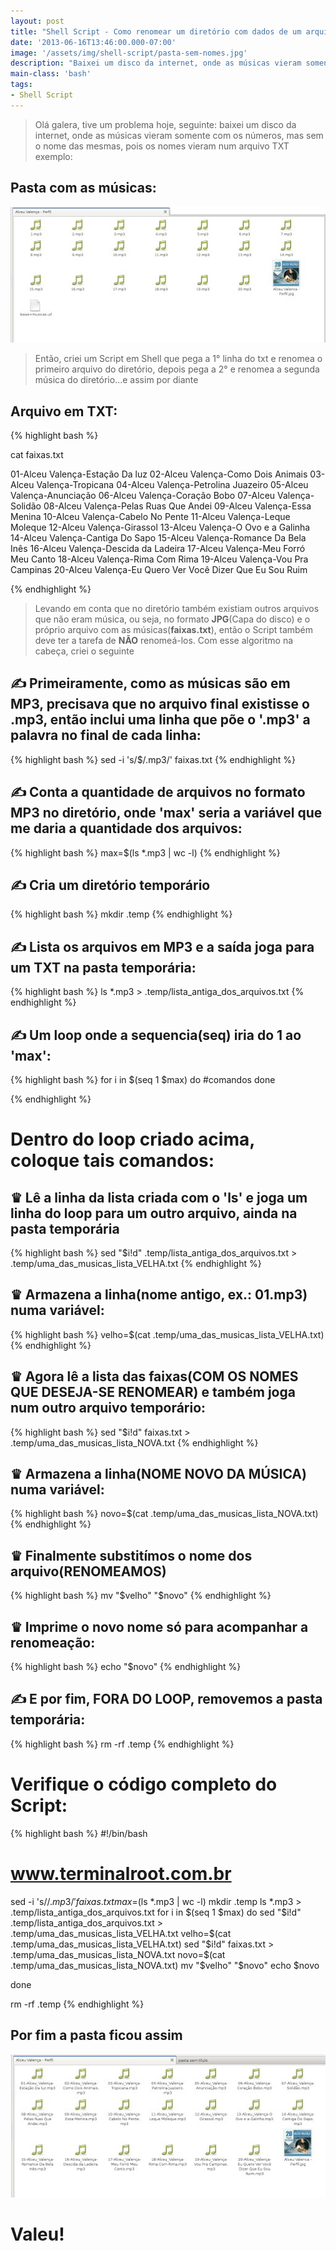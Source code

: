 ```yaml
---
layout: post
title: "Shell Script - Como renomear um diretório com dados de um arquivo"
date: '2013-06-16T13:46:00.000-07:00'
image: '/assets/img/shell-script/pasta-sem-nomes.jpg'
description: "Baixei um disco da internet, onde as músicas vieram somente com os números, mas sem o nome das mesmas, pois os nomes vieram num arquivo TXT"
main-class: 'bash'
tags:
- Shell Script
---
```


> Olá galera, tive um problema hoje, seguinte: baixei um disco da internet, onde as músicas vieram somente com os números, mas sem o nome das mesmas, pois os nomes vieram num arquivo TXT exemplo: 

## Pasta com as músicas:
   
![Shell Script - Como renomear um diretório com dados de um arquivo](/assets/img/shell-script/pasta-sem-nomes.jpg "Shell Script - Como renomear um diretório com dados de um arquivo")
 
 
> Então, criei um Script em Shell que pega a 1° linha do txt e renomea o primeiro arquivo do diretório, depois pega a 2° e renomea a segunda música do diretório...e assim por diante

## Arquivo em TXT:
{% highlight bash %}

cat faixas.txt

01-Alceu Valença-Estação Da luz
02-Alceu Valença-Como Dois Animais
03-Alceu Valença-Tropicana
04-Alceu Valença-Petrolina Juazeiro
05-Alceu Valença-Anunciação
06-Alceu Valença-Coração Bobo
07-Alceu Valença-Solidão
08-Alceu Valença-Pelas Ruas Que Andei
09-Alceu Valença-Essa Menina
10-Alceu Valença-Cabelo No Pente
11-Alceu Valença-Leque Moleque
12-Alceu Valença-Girassol
13-Alceu Valença-O Ovo e a Galinha
14-Alceu Valença-Cantiga Do Sapo
15-Alceu Valença-Romance Da Bela Inês
16-Alceu Valença-Descida da Ladeira
17-Alceu Valença-Meu Forró Meu Canto
18-Alceu Valença-Rima Com Rima
19-Alceu Valença-Vou Pra Campinas
20-Alceu Valença-Eu Quero Ver Você Dizer Que Eu Sou Ruim
 
{% endhighlight %}
 
> Levando em conta que no diretório também existiam outros arquivos que não eram música, ou seja, no formato __JPG__(Capa do disco) e o próprio arquivo com as músicas(__faixas.txt__), então o Script também deve ter a tarefa de __NÃO__ renomeá-los. Com esse algoritmo na cabeça, criei o seguinte

## ✍ Primeiramente, como as músicas são em MP3, precisava que no arquivo final existisse o .mp3, então inclui uma linha que põe o '.mp3' a palavra no final de cada linha:
{% highlight bash %}
sed -i 's/$/.mp3/' faixas.txt
{% endhighlight %}
 
## ✍ Conta a quantidade de arquivos no formato MP3 no diretório, onde 'max' seria a variável que me daria a quantidade dos arquivos:
{% highlight bash %}
max=$(ls *.mp3 | wc -l)
{% endhighlight %}
 
## ✍ Cria um diretório temporário
{% highlight bash %}
mkdir .temp
{% endhighlight %}
 
## ✍ Lista os arquivos em MP3 e a saída joga para um TXT na pasta temporária:
{% highlight bash %}
ls *.mp3 > .temp/lista_antiga_dos_arquivos.txt
{% endhighlight %}
   
## ✍ Um loop onde a sequencia(seq) iria do 1 ao 'max': 
{% highlight bash %}
 for i in $(seq 1 $max)
 do
  #comandos
 done
 
{% endhighlight %}
 
# Dentro do loop criado acima, coloque tais comandos:
 
##  ♛ Lê a linha da lista criada com o 'ls' e joga um linha do loop para um outro arquivo, ainda na pasta temporária
{% highlight bash %}
sed "$i!d" .temp/lista_antiga_dos_arquivos.txt > .temp/uma_das_musicas_lista_VELHA.txt
{% endhighlight %}
 
##  ♛ Armazena a linha(nome antigo, ex.: 01.mp3) numa variável:
{% highlight bash %}
velho=$(cat .temp/uma_das_musicas_lista_VELHA.txt)
{% endhighlight %}
 
##  ♛ Agora lê a lista das faixas(COM OS NOMES QUE DESEJA-SE RENOMEAR) e também joga num outro arquivo temporário:
{% highlight bash %}
sed "$i!d" faixas.txt > .temp/uma_das_musicas_lista_NOVA.txt
{% endhighlight %}
 
##  ♛ Armazena a linha(NOME NOVO DA MÚSICA) numa variável:
{% highlight bash %}
novo=$(cat .temp/uma_das_musicas_lista_NOVA.txt)
{% endhighlight %}
 
##  ♛ Finalmente substitímos o nome dos arquivo(RENOMEAMOS)
{% highlight bash %}
mv "$velho" "$novo"
{% endhighlight %}
 
##  ♛ Imprime o novo nome só para acompanhar a renomeação:
{% highlight bash %}
echo "$novo"
{% endhighlight %}
 
## ✍ E por fim, FORA DO LOOP, removemos a pasta temporária:
{% highlight bash %}
rm -rf .temp
{% endhighlight %}
 
# Verifique o código completo do Script:

{% highlight bash %}
#!/bin/bash
# www.terminalroot.com.br
sed -i 's/$/.mp3/' faixas.txt
max=$(ls *.mp3 | wc -l)
mkdir .temp
ls *.mp3 > .temp/lista_antiga_dos_arquivos.txt
for i in $(seq 1 $max)
 do 
  sed "$i!d" .temp/lista_antiga_dos_arquivos.txt > .temp/uma_das_musicas_lista_VELHA.txt
  velho=$(cat .temp/uma_das_musicas_lista_VELHA.txt)
  sed "$i!d" faixas.txt > .temp/uma_das_musicas_lista_NOVA.txt
  novo=$(cat .temp/uma_das_musicas_lista_NOVA.txt)
  mv "$velho" "$novo"
  echo $novo
  
 done
 
rm -rf .temp
{% endhighlight %}
 
## Por fim a pasta ficou assim
    
![Shell Script - Como renomear um diretório com dados de um arquivo](/assets/img/shell-script/pasta-com-nomes.jpg "Shell Script - Como renomear um diretório com dados de um arquivo")
 
# Valeu!
 
 
 

<script async src="https://pagead2.googlesyndication.com/pagead/js/adsbygoogle.js"></script>

<!-- Informat -->
<ins class="adsbygoogle"
 style="display:block"
 data-ad-client="ca-pub-2838251107855362"
 data-ad-slot="2327980059"
 data-ad-format="auto"
 data-full-width-responsive="true"></ins>

<script>
(adsbygoogle = window.adsbygoogle || []).push({});
</script>

